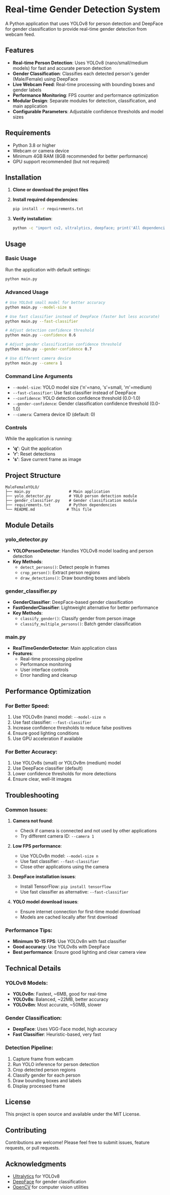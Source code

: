 # Real-time Gender Detection System

A Python application that uses YOLOv8 for person detection and DeepFace for gender classification to provide real-time gender detection from webcam feed.

## Features

- **Real-time Person Detection**: Uses YOLOv8 (nano/small/medium models) for fast and accurate person detection
- **Gender Classification**: Classifies each detected person's gender (Male/Female) using DeepFace
- **Live Webcam Feed**: Real-time processing with bounding boxes and gender labels
- **Performance Monitoring**: FPS counter and performance optimization
- **Modular Design**: Separate modules for detection, classification, and main application
- **Configurable Parameters**: Adjustable confidence thresholds and model sizes

## Requirements

- Python 3.8 or higher
- Webcam or camera device
- Minimum 4GB RAM (8GB recommended for better performance)
- GPU support recommended (but not required)

## Installation

1. **Clone or download the project files**

2. **Install required dependencies**:
   ```bash
   pip install -r requirements.txt
   ```

3. **Verify installation**:
   ```bash
   python -c "import cv2, ultralytics, deepface; print('All dependencies installed successfully!')"
   ```

## Usage

### Basic Usage

Run the application with default settings:
```bash
python main.py
```

### Advanced Usage

```bash
# Use YOLOv8 small model for better accuracy
python main.py --model-size s

# Use fast classifier instead of DeepFace (faster but less accurate)
python main.py --fast-classifier

# Adjust detection confidence threshold
python main.py --confidence 0.6

# Adjust gender classification confidence threshold
python main.py --gender-confidence 0.7

# Use different camera device
python main.py --camera 1
```

### Command Line Arguments

- `--model-size`: YOLO model size ('n'=nano, 's'=small, 'm'=medium)
- `--fast-classifier`: Use fast classifier instead of DeepFace
- `--confidence`: YOLO detection confidence threshold (0.0-1.0)
- `--gender-confidence`: Gender classification confidence threshold (0.0-1.0)
- `--camera`: Camera device ID (default: 0)

### Controls

While the application is running:
- **'q'**: Quit the application
- **'r'**: Reset detections
- **'s'**: Save current frame as image

## Project Structure

```
MaleFemaleYOLO/
├── main.py                 # Main application
├── yolo_detector.py        # YOLO person detection module
├── gender_classifier.py    # Gender classification module
├── requirements.txt        # Python dependencies
└── README.md              # This file
```

## Module Details

### yolo_detector.py
- **YOLOPersonDetector**: Handles YOLOv8 model loading and person detection
- **Key Methods**:
  - `detect_persons()`: Detect people in frames
  - `crop_person()`: Extract person regions
  - `draw_detections()`: Draw bounding boxes and labels

### gender_classifier.py
- **GenderClassifier**: DeepFace-based gender classification
- **FastGenderClassifier**: Lightweight alternative for better performance
- **Key Methods**:
  - `classify_gender()`: Classify gender from person image
  - `classify_multiple_persons()`: Batch gender classification

### main.py
- **RealTimeGenderDetector**: Main application class
- **Features**:
  - Real-time processing pipeline
  - Performance monitoring
  - User interface controls
  - Error handling and cleanup

## Performance Optimization

### For Better Speed:
1. Use YOLOv8n (nano) model: `--model-size n`
2. Use fast classifier: `--fast-classifier`
3. Increase confidence thresholds to reduce false positives
4. Ensure good lighting conditions
5. Use GPU acceleration if available

### For Better Accuracy:
1. Use YOLOv8s (small) or YOLOv8m (medium) model
2. Use DeepFace classifier (default)
3. Lower confidence thresholds for more detections
4. Ensure clear, well-lit images

## Troubleshooting

### Common Issues:

1. **Camera not found**:
   - Check if camera is connected and not used by other applications
   - Try different camera ID: `--camera 1`

2. **Low FPS performance**:
   - Use YOLOv8n model: `--model-size n`
   - Use fast classifier: `--fast-classifier`
   - Close other applications using the camera

3. **DeepFace installation issues**:
   - Install TensorFlow: `pip install tensorflow`
   - Use fast classifier as alternative: `--fast-classifier`

4. **YOLO model download issues**:
   - Ensure internet connection for first-time model download
   - Models are cached locally after first download

### Performance Tips:

- **Minimum 10-15 FPS**: Use YOLOv8n with fast classifier
- **Good accuracy**: Use YOLOv8s with DeepFace
- **Best performance**: Ensure good lighting and clear camera view

## Technical Details

### YOLOv8 Models:
- **YOLOv8n**: Fastest, ~6MB, good for real-time
- **YOLOv8s**: Balanced, ~22MB, better accuracy
- **YOLOv8m**: Most accurate, ~50MB, slower

### Gender Classification:
- **DeepFace**: Uses VGG-Face model, high accuracy
- **Fast Classifier**: Heuristic-based, very fast

### Detection Pipeline:
1. Capture frame from webcam
2. Run YOLO inference for person detection
3. Crop detected person regions
4. Classify gender for each person
5. Draw bounding boxes and labels
6. Display processed frame

## License

This project is open source and available under the MIT License.

## Contributing

Contributions are welcome! Please feel free to submit issues, feature requests, or pull requests.

## Acknowledgments

- [Ultralytics](https://github.com/ultralytics/ultralytics) for YOLOv8
- [DeepFace](https://github.com/serengil/deepface) for gender classification
- [OpenCV](https://opencv.org/) for computer vision utilities
